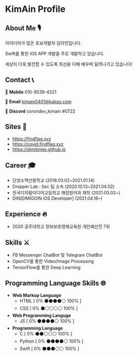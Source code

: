 # KimAin Profile

## About Me 🎙

아이디어가 많은 초보개발자 김아인입니다.

Swift를 통한 iOS APP 개발을 주로 개발하고 있습니다.

세상이 더욱 발전할 수 있도록 최선을 다해 배우며 달려나가고 있습니다!

## Contact 📞

📱 **Mobile** 010-9539-4321

📧 **Email** kimain0401@kakao.com

🔨 **Discord** corondev_kimain #0722

## Sites 🧭
- https://findflag.xyz
- https://covid.findflag.xyz
- https://dimitimes.github.io

## Career 🎓

- 단양소백산중학교 (2018.03.02~2021.01.14)
- Dropper Lab : Sec 팀 소속 (2020.10.13~2021.04.02)
- 한국디지털미디어고등학교 해킹방어과 재학 (2021.03.02~)
- DIN[DIMIGOIN iOS Developer] (2021.04.16~)

## Experience 🔥

- 2020 공주대학교 정보보호영재교육원 개인예선전 7위

## Skills ⚔️

- FB Messenger ChatBot 및 Telegram ChatBot
- OpenCV를 통한 Video/Image Processing
- TensorFlow를 통한 Deep Learning

## Programming Language Skills 🌐

- **Web Markup Language**
    - HTML [ 0% ⚫️⚫️⚫️⚫️⚪️ 100% ]
    - CSS [ 0% ⚫️⚪️⚪️⚪️⚪️ 100% ]
- **Web Programming Languge**
    - JS [ 0% ⚫️⚫️⚫️⚫️⚪️ 100% ]
- **Programming Language**
    - C [ 0% ⚫️⚫️⚪️⚪️⚪️ 100% ]
    - Python [ 0% ⚫️⚫️⚫️⚫️⚪️ 100% ]
    - Swift [ 0% ⚫️⚫️⚫️⚪️⚪️ 100% ]
